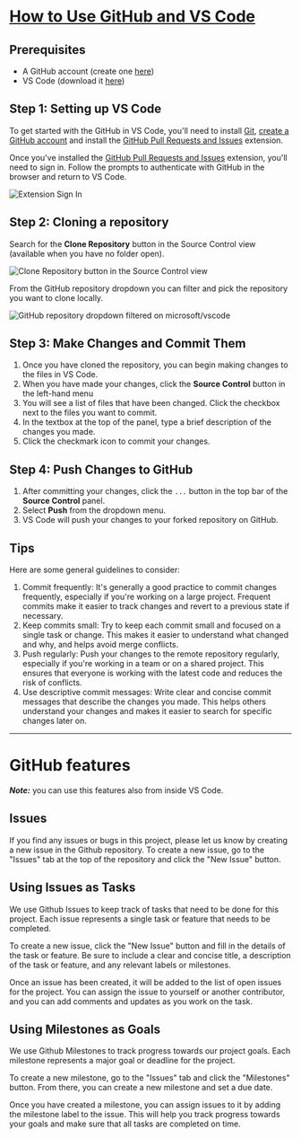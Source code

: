 # [How to Use GitHub and  VS Code](https://code.visualstudio.com/docs/sourcecontrol/github#sourcecontrol-articles)

## Prerequisites

-   A GitHub account (create one [here](https://github.com/join))
-   VS Code (download it [here](https://code.visualstudio.com/download))


## Step 1: Setting up VS Code

To get started with the GitHub in VS Code, you'll need to install [Git](https://git-scm.com/download), [create a GitHub account](https://help.github.com/github/getting-started-with-github/signing-up-for-a-new-github-account) and install the [GitHub Pull Requests and Issues](https://marketplace.visualstudio.com/items?itemName=GitHub.vscode-pull-request-github) extension. 

Once you've installed the [GitHub Pull Requests and Issues](https://marketplace.visualstudio.com/items?itemName=GitHub.vscode-pull-request-github) extension, you'll need to sign in. Follow the prompts to authenticate with GitHub in the browser and return to VS Code.

![Extension Sign In](https://code.visualstudio.com/assets/docs/sourcecontrol/github/extension-signin.png)


## Step 2: Cloning a repository

Search for the **Clone Repository** button in the Source Control view (available when you have no folder open).

![Clone Repository button in the Source Control view](https://code.visualstudio.com/assets/docs/sourcecontrol/github/git-clone-button.png)


From the GitHub repository dropdown you can filter and pick the repository you want to clone locally.

![GitHub repository dropdown filtered on microsoft/vscode](https://code.visualstudio.com/assets/docs/sourcecontrol/github/github-repo-dropdown.png)


## Step 3: Make Changes and Commit Them

1.  Once you have cloned the repository, you can begin making changes to the files in VS Code.
2.  When you have made your changes, click the **Source Control** button in the left-hand menu 
3.  You will see a list of files that have been changed. Click the checkbox next to the files you want to commit.
4.  In the textbox at the top of the panel, type a brief description of the changes you made.
5.  Click the checkmark icon to commit your changes.

## Step 4: Push Changes to GitHub

1.  After committing your changes, click the `...` button in the top bar of the **Source Control** panel.
1.  Select **Push** from the dropdown menu.
2.  VS Code will push your changes to your forked repository on GitHub.


## Tips

Here are some general guidelines to consider:
1.  Commit frequently: It's generally a good practice to commit changes frequently, especially if you're working on a large project. Frequent commits make it easier to track changes and revert to a previous state if necessary.
2.  Keep commits small: Try to keep each commit small and focused on a single task or change. This makes it easier to understand what changed and why, and helps avoid merge conflicts. 
3.  Push regularly: Push your changes to the remote repository regularly, especially if you're working in a team or on a shared project. This ensures that everyone is working with the latest code and reduces the risk of conflicts.
4.  Use descriptive commit messages: Write clear and concise commit messages that describe the changes you made. This helps others understand your changes and makes it easier to search for specific changes later on.


--- 


# GitHub features
***Note:*** you can use this features also from inside VS Code.

## Issues

If you find any issues or bugs in this project, please let us know by creating a new issue in the Github repository. To create a new issue, go to the "Issues" tab at the top of the repository and click the "New Issue" button.


## Using Issues as Tasks

We use Github Issues to keep track of tasks that need to be done for this project. Each issue represents a single task or feature that needs to be completed.

To create a new issue, click the "New Issue" button and fill in the details of the task or feature. Be sure to include a clear and concise title, a description of the task or feature, and any relevant labels or milestones.

Once an issue has been created, it will be added to the list of open issues for the project. You can assign the issue to yourself or another contributor, and you can add comments and updates as you work on the task.

  
## Using Milestones as Goals

We use Github Milestones to track progress towards our project goals. Each milestone represents a major goal or deadline for the project.

To create a new milestone, go to the "Issues" tab and click the "Milestones" button. From there, you can create a new milestone and set a due date.

Once you have created a milestone, you can assign issues to it by adding the milestone label to the issue. This will help you track progress towards your goals and make sure that all tasks are completed on time.

